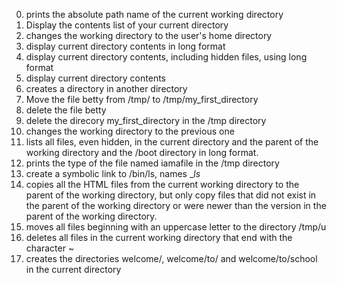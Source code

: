 0. prints the absolute path name of the current working directory
1. Display the contents list of your current directory
2. changes the working directory to the user's home directory
3. display current directory contents in long format
4. display current directory contents, including hidden files, using long format
5. display current directory contents
6. creates a directory in another directory
7. Move the file betty from /tmp/ to /tmp/my_first_directory
8. delete the file betty
9. delete the direcory my_first_directory in the /tmp directory
10. changes the working directory to the previous one
11. lists all files, even hidden, in the current directory and the parent of the working directory and the /boot directory in long format.
12. prints the type of the file named iamafile in the /tmp directory
13. create a symbolic link to /bin/ls, names __ls_
14. copies all the HTML files from the current working directory to the parent of the working directory, but only copy files that did not exist in the parent of the working directory or were newer than the version in the parent of the working directory.
15. moves all files beginning with an uppercase letter to the directory /tmp/u
16. deletes all files in the current working directory that end with the character ~
17. creates the directories welcome/, welcome/to/ and welcome/to/school in the current directory
